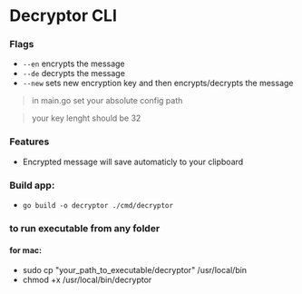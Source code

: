 # Decryptor CLI

### Flags

- `--en` encrypts the message
- `--de` decrypts the message
- `--new` sets new encryption key and then encrypts/decrypts the message

> in main.go set your absolute config path

> your key lenght should be 32 

### Features
- Encrypted message will save automaticly to your clipboard

### Build app:
- `go build -o decryptor ./cmd/decryptor`

### to run executable from any folder
#### for mac:
- sudo cp "your_path_to_executable/decryptor" /usr/local/bin
- chmod +x /usr/local/bin/decryptor